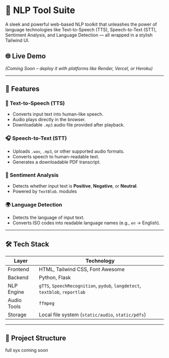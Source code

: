 # 🧠 NLP Tool Suite

A sleek and powerful web-based NLP toolkit that unleashes the power of language technologies like Text-to-Speech (TTS), Speech-to-Text (STT), Sentiment Analysis, and Language Detection — all wrapped in a stylish Tailwind UI.

## 🌐 Live Demo
*(Coming Soon – deploy it with platforms like Render, Vercel, or Heroku)*

---

## 🚀 Features

### 🎤 Text-to-Speech (TTS)
- Converts input text into human-like speech.
- Audio plays directly in the browser.
- Downloadable `.mp3` audio file provided after playback.

### 🎧 Speech-to-Text (STT)
- Uploads `.wav`, `.mp3`, or other supported audio formats.
- Converts speech to human-readable text.
- Generates a downloadable PDF transcript.

### 💬 Sentiment Analysis
- Detects whether input text is **Positive**, **Negative**, or **Neutral**.
- Powered by `TextBlob`. modules

### 🌍 Language Detection
- Detects the language of input text.
- Converts ISO codes into readable language names (e.g., `en` → English).

---

## 🛠️ Tech Stack

| Layer       | Technology                            |
|-------------|----------------------------------------|
| Frontend    | HTML, Tailwind CSS, Font Awesome       |
| Backend     | Python, Flask                          |
| NLP Engine  | `gTTS`, `SpeechRecognition`, `pydub`, `langdetect`, `textblob`, `reportlab` |
| Audio Tools | `ffmpeg`                               |
| Storage     | Local file system (`static/audio`, `static/pdfs`) |

---

## 📁 Project Structure
full sys coming soon
